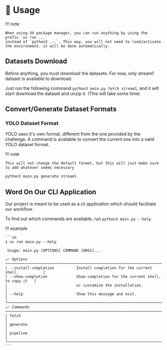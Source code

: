 # 🚀 Usage

!!! note

    When using UV package manager, you can run anything by using the prefix `uv run ...`
    instead of `python3 ...`. This way, you will not need to load/activate the environment. it will be done automatically.

## Datasets Download

Before anything, you must download the datasets. For now, only stream1 dataset is available to download.

Just run the following command `python3 main.py fetch stream1`, and it will start download the dataset and unzip it. (This will take some time)

## Convert/Generate Dataset Formats

### YOLO Dataset Format

YOLO uses it's own format, different from the one provided by the challenge.
A command is available to convert the current one into a valid YOLO dataset format.

!!! note

    This will not change the default format, but this will just make sure to add whatever seems necessary

```sh
python3 main.py generate stream1
```

## Word On Our CLI Application

Our project is meant to be used as a cli application which should facilitate our workflow.

To find out which commands are available, run `python3 main.py --help`

!!! example

    ```sh
    ❯ uv run main.py --help

     Usage: main.py [OPTIONS] COMMAND [ARGS]...

    ╭─ Options ─────────────────────────────────────────────────────────────────────────╮
    │ --install-completion          Install completion for the current shell.           │
    │ --show-completion             Show completion for the current shell, to copy it   │
    │                               or customize the installation.                      │
    │ --help                        Show this message and exit.                         │
    ╰───────────────────────────────────────────────────────────────────────────────────╯
    ╭─ Commands ────────────────────────────────────────────────────────────────────────╮
    │ fetch                                                                             │
    │ generate                                                                          │
    │ pipeline                                                                          │
    ╰───────────────────────────────────────────────────────────────────────────────────╯
    ```
